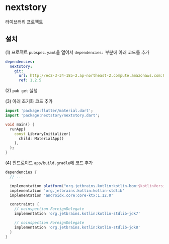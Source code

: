 # nextstory

라이브러리 프로젝트

## 설치

(1) 프로젝트 `pubspec.yaml`을 열어서 `dependencies:` 부분에 아래 코드를 추가

```yaml
dependencies:
  nextstory:
    git:
      url: http://ec2-3-34-185-2.ap-northeast-2.compute.amazonaws.com:8889/troy/library_flutter.git
      ref: 1.2.5
```

(2) `pub get` 실행

(3) 아래 초기화 코드 추가

```dart
import 'package:flutter/material.dart';
import 'package:nextstory/nextstory.dart';

void main() {
  runApp(
    const LibraryInitializer(
      child: MaterialApp()
    ),
  );
}
```

(4) 안드로이드 `app/build.gradle`에 코드 추가

```gradle
dependencies {
  // ...

  implementation platform("org.jetbrains.kotlin:kotlin-bom:$kotlinVersion")
  implementation 'org.jetbrains.kotlin:kotlin-stdlib'
  implementation 'androidx.core:core-ktx:1.12.0'

  constraints {
    // noinspection ForeignDelegate
    implementation 'org.jetbrains.kotlin:kotlin-stdlib-jdk7'

    // noinspection ForeignDelegate
    implementation 'org.jetbrains.kotlin:kotlin-stdlib-jdk8'
  }
}
```
